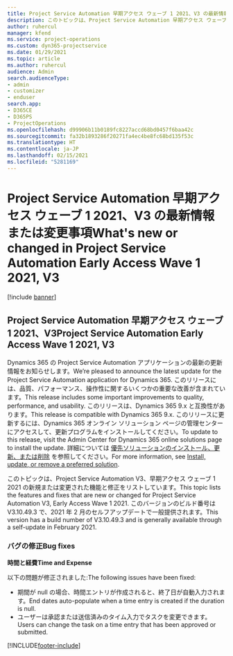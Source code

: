 ```yaml
---
title: Project Service Automation 早期アクセス ウェーブ 1 2021、V3 の最新情報または変更事項
description: このトピックは、Project Service Automation 早期アクセス ウェーブ 1 2021、V3 で利用可能な機能と修正をリストしています。
author: ruhercul
manager: kfend
ms.service: project-operations
ms.custom: dyn365-projectservice
ms.date: 01/29/2021
ms.topic: article
ms.author: ruhercul
audience: Admin
search.audienceType:
- admin
- customizer
- enduser
search.app:
- D365CE
- D365PS
- ProjectOperations
ms.openlocfilehash: d99906b11b0189fc8227accd68bd0457f6baa42c
ms.sourcegitcommit: fa32b1893286f20271fa4ec4be8fc68bd135f53c
ms.translationtype: HT
ms.contentlocale: ja-JP
ms.lasthandoff: 02/15/2021
ms.locfileid: "5281169"
---
```

# <a name="whats-new-or-changed-in-project-service-automation-early-access-wave-1-2021-v3"></a><span data-ttu-id="210cc-103">Project Service Automation 早期アクセス ウェーブ 1 2021、V3 の最新情報または変更事項</span><span class="sxs-lookup"><span data-stu-id="210cc-103">What's new or changed in Project Service Automation Early Access Wave 1 2021, V3</span></span>

[!include [banner](../includes/psa-now-project-operations.md)]

## <a name="project-service-automation-early-access-wave-1-2021-v3"></a><span data-ttu-id="210cc-104">Project Service Automation 早期アクセス ウェーブ 1 2021、V3</span><span class="sxs-lookup"><span data-stu-id="210cc-104">Project Service Automation Early Access Wave 1 2021, V3</span></span>

<span data-ttu-id="210cc-105">Dynamics 365 の Project Service Automation アプリケーションの最新の更新情報をお知らせします。</span><span class="sxs-lookup"><span data-stu-id="210cc-105">We’re pleased to announce the latest update for the Project Service Automation application for Dynamics 365.</span></span> <span data-ttu-id="210cc-106">このリリースには、品質、パフォーマンス、操作性に関するいくつかの重要な改善が含まれています。</span><span class="sxs-lookup"><span data-stu-id="210cc-106">This release includes some important improvements to quality, performance, and usability.</span></span> <span data-ttu-id="210cc-107">このリリースは、Dynamics 365 9.x と互換性があります。</span><span class="sxs-lookup"><span data-stu-id="210cc-107">This release is compatible with Dynamics 365 9.x.</span></span> <span data-ttu-id="210cc-108">このリリースに更新するには、Dynamics 365 オンライン ソリューション ページの管理センターにアクセスして、更新プログラムをインストールしてください。</span><span class="sxs-lookup"><span data-stu-id="210cc-108">To update to this release, visit the Admin Center for Dynamics 365 online solutions page to install the update.</span></span> <span data-ttu-id="210cc-109">詳細については [優先ソリューションのインストール、更新、または削除](https://docs.microsoft.com/power-platform/admin/install-remove-preferred-solution) を参照してください。</span><span class="sxs-lookup"><span data-stu-id="210cc-109">For more information, see [Install, update, or remove a preferred solution](https://docs.microsoft.com/power-platform/admin/install-remove-preferred-solution).</span></span>

<span data-ttu-id="210cc-110">このトピックは、Project Service Automation V3、早期アクセス ウェーブ 1 2021 の新規または変更された機能と修正をリストしています。</span><span class="sxs-lookup"><span data-stu-id="210cc-110">This topic lists the features and fixes that are new or changed for Project Service Automation V3, Early Access Wave 1 2021.</span></span> <span data-ttu-id="210cc-111">このバージョンのビルド番号は V3.10.49.3 で、2021 年 2 月のセルフアップデートで一般提供されます。</span><span class="sxs-lookup"><span data-stu-id="210cc-111">This version has a build number of V3.10.49.3 and is generally available through a self-update in February 2021.</span></span>


### <a name="bug-fixes"></a><span data-ttu-id="210cc-112">バグの修正</span><span class="sxs-lookup"><span data-stu-id="210cc-112">Bug fixes</span></span>

<span data-ttu-id="210cc-113">**時間と経費**</span><span class="sxs-lookup"><span data-stu-id="210cc-113">**Time and Expense**</span></span>

<span data-ttu-id="210cc-114">以下の問題が修正されました:</span><span class="sxs-lookup"><span data-stu-id="210cc-114">The following issues have been fixed:</span></span>

- <span data-ttu-id="210cc-115">期間が null の場合、時間エントリが作成されると、終了日が自動入力されます。</span><span class="sxs-lookup"><span data-stu-id="210cc-115">End dates auto-populate when a time entry is created if the duration is null.</span></span>
- <span data-ttu-id="210cc-116">ユーザーは承認または送信済みのタイム入力でタスクを変更できます。</span><span class="sxs-lookup"><span data-stu-id="210cc-116">Users can change the task on a time entry that has been approved or submitted.</span></span>


[!INCLUDE[footer-include](../includes/footer-banner.md)]